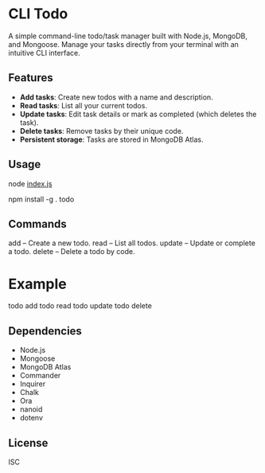 # CLI Todo

A simple command-line todo/task manager built with Node.js, MongoDB, and Mongoose. Manage your tasks directly from your terminal with an intuitive CLI interface.

## Features

- **Add tasks**: Create new todos with a name and description.
- **Read tasks**: List all your current todos.
- **Update tasks**: Edit task details or mark as completed (which deletes the task).
- **Delete tasks**: Remove tasks by their unique code.
- **Persistent storage**: Tasks are stored in MongoDB Atlas.

## Usage

node [index.js](http://_vscodecontentref_/1) <command>

npm install -g .
todo <command>

## Commands

add – Create a new todo.
read – List all todos.
update – Update or complete a todo.
delete – Delete a todo by code.

# Example

todo add
todo read
todo update
todo delete

## Dependencies

- Node.js
- Mongoose
- MongoDB Atlas
- Commander
- Inquirer
- Chalk
- Ora
- nanoid
- dotenv

## License

ISC